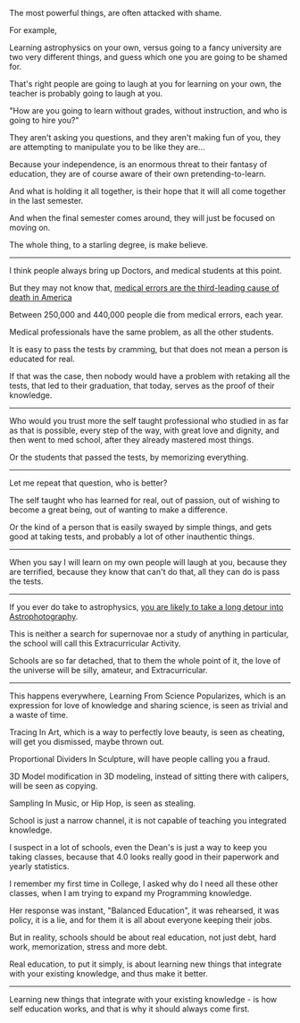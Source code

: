 The most powerful things,
are often attacked with shame.

For example,

Learning astrophysics on your own, versus going to a fancy university
are two very different things, and guess which one you are going to be shamed for.

That's right people are going to laugh at you for learning on your own,
the teacher is probably going to laugh at you.

"How are you going to learn without grades,
without instruction, and who is going to hire you?"

They aren't asking you questions, and they aren't making fun of you,
they are attempting to manipulate you to be like they are...

Because your independence, is an enormous threat to their fantasy of education,
they are of course aware of their own pretending-to-learn.

And what is holding it all together,
is their hope that it will all come together in the last semester.

And when the final semester comes around,
they will just be focused on moving on.

The whole thing, to a starling degree,
is make believe.

---

I think people always bring up Doctors,
and medical students at this point.

But they may not know that,
[medical errors are the third-leading cause of death in America][1]

Between 250,000 and 440,000 people die from medical errors,
each year.

Medical professionals have the same problem,
as all the other students.

It is easy to pass the tests by cramming,
but that does not mean a person is educated for real.

If that was the case, then nobody would have a problem with retaking all the tests,
that led to their graduation, that today, serves as the proof of their knowledge.

---

Who would you trust more the self taught professional who studied in as far as that is possible, every step of the way,
with great love and dignity, and then went to med school, after they already mastered most things.

Or the students that passed the tests,
by memorizing everything.

---

Let me repeat that question,
who is better?

The self taught who has learned for real, out of passion, out of wishing to become a great being,
out of wanting to make a difference.

Or the kind of a person that is easily swayed by simple things,
and gets good at taking tests, and probably a lot of other inauthentic things.

---

When you say I will learn on my own people will laugh at you,
because they are terrified, because they know that can't do that, all they can do is pass the tests.

---

If you ever do take to astrophysics,
[you are likely to take a long detour into Astrophotography][2].

This is neither a search for supernovae nor a study of anything in particular,
the school will call this Extracurricular Activity.

Schools are so far detached, that to them the whole point of it,
the love of the universe will be silly, amateur, and Extracurricular.

---

This happens everywhere, Learning From Science Popularizes,
which is an expression for love of knowledge and sharing science, is seen as trivial and a waste of time.

Tracing In Art, which is a way to perfectly love beauty,
is seen as cheating, will get you dismissed, maybe thrown out.

Proportional Dividers In Sculpture,
will have people calling you a fraud.

3D Model modification in 3D modeling,
instead of sitting there with calipers, will be seen as copying.

Sampling In Music, or Hip Hop,
is seen as stealing.

School is just a narrow channel,
it is not capable of teaching you integrated knowledge.

I suspect in a lot of schools, even the Dean's is just a way to keep you taking classes,
because that 4.0 looks really good in their paperwork and yearly statistics.

I remember my first time in College,
I asked why do I need all these other classes, when I am trying to expand my Programming knowledge.

Her response was instant,
"Balanced Education", it was rehearsed, it was policy, it is a lie, and for them it is all about everyone keeping their jobs.

But in reality, schools should be about real education,
not just debt, hard work, memorization, stress and more debt.

Real education, to put it simply,
is about learning new things that integrate with your existing knowledge, and thus make it better.

---

Learning new things that integrate with your existing knowledge - is how self education works,
and that is why it should always come first.





[1]: https://www.cnbc.com/2018/02/22/medical-errors-third-leading-cause-of-death-in-america.html
[2]: https://www.youtube.com/watch?v=ak0BSRqb8Oc

